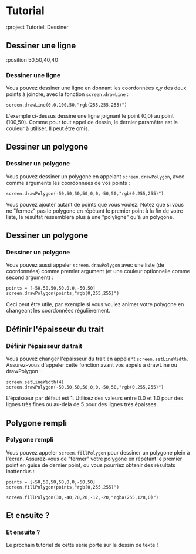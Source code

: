 <!-- 1. Shapes (Rect, Round, RoundRect) -->
<!-- 2. Colors -->
<!-- 3. Lines, Polygons -->
<!-- 4. Text -->
<!-- 5. Sprites and Maps -->
<!-- 6. Gradients -->
<!-- 7. Rotating, Scaling, Transparency -->


# Tutorial

:project Tutoriel: Dessiner

## Dessiner une ligne

:position 50,50,40,40

### Dessiner une ligne

Vous pouvez dessiner une ligne en donnant les coordonnées x,y des deux points
à joindre, avec la fonction ```screen.drawLine``` :

```
screen.drawLine(0,0,100,50,"rgb(255,255,255)")
```

L'exemple ci-dessus dessine une ligne joignant le point (0,0) au point (100,50).
Comme pour tout appel de dessin, le dernier paramètre est la couleur à utiliser. Il
peut être omis.

## Dessiner un polygone

### Dessiner un polygone

Vous pouvez dessiner un polygone en appelant ```screen.drawPolygon```, avec comme arguments
les coordonnées de vos points :

```
screen.drawPolygon(-50,50,50,50,0,0,-50,50,"rgb(0,255,255)")
```

Vous pouvez ajouter autant de points que vous voulez. Notez que si vous ne "fermez" pas
le polygone en répétant le premier point à la fin de votre liste, le résultat ressemblera
plus à une "polyligne" qu'à un polygone.


## Dessiner un polygone

### Dessiner un polygone

Vous pouvez aussi appeler ```screen.drawPolygon``` avec une liste (de coordonnées) comme premier
argument (et une couleur optionnelle comme second argument) :

```
points = [-50,50,50,50,0,0,-50,50]
screen.drawPolygon(points,"rgb(0,255,255)")
```

Ceci peut être utile, par exemple si vous voulez animer votre polygone en changeant les coordonnées
régulièrement.

## Définir l'épaisseur du trait

### Définir l'épaisseur du trait

Vous pouvez changer l'épaisseur du trait en appelant ```screen.setLineWidth```. Assurez-vous
d'appeler cette fonction avant vos appels à drawLine ou drawPolygon :

```
screen.setLineWidth(4)
screen.drawPolygon(-50,50,50,50,0,0,-50,50,"rgb(0,255,255)")
```

L'épaisseur par défaut est 1. Utilisez des valeurs entre 0.0 et 1.0 pour des lignes très
fines ou au-delà de 5 pour des lignes très épaisses.

## Polygone rempli

### Polygone rempli

Vous pouvez appeler ```screen.fillPolygon``` pour dessiner un polygone plein à l'écran.
Assurez-vous de "fermer" votre polygone en répétant le premier point en guise de dernier point, ou
vous pourriez obtenir des résultats inattendus :

```
points = [-50,50,50,50,0,0,-50,50]
screen.fillPolygon(points,"rgb(0,255,255)")

screen.fillPolygon(30,-40,70,20,-12,-20,"rgba(255,128,0)")
```

## Et ensuite ?

### Et ensuite ?

Le prochain tutoriel de cette série porte sur le dessin de texte !
